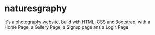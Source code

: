 # naturesgraphy
it's a photography website, build with HTML, CSS and Bootstrap, with a Home Page, a Gallery Page, a Signup page ans a Login Page.
